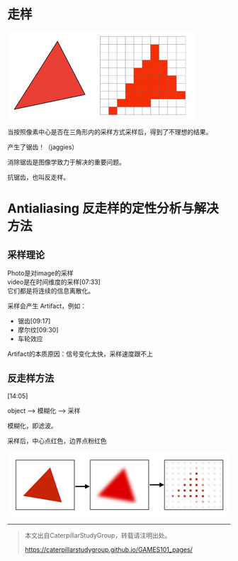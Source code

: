 # 走样

<img src="../assets/走样.jpg" title="" alt="" width="425">

当按照像素中心是否在三角形内的采样方式采样后，得到了不理想的结果。

产生了锯齿！（jaggies）

消除锯齿是图像学致力于解决的重要问题。

抗锯齿，也叫反走样。

# Antialiasing 反走样的定性分析与解决方法

## 采样理论

Photo是对image的采样  
video是在时间维度的采样[07:33]  
它们都是将连续的信息离散化。  

采样会产生 Artifact，例如：

- 锯齿[09:17]
- 摩尔纹[09:30]
- 车轮效应

Artifact的本质原因：信号变化太快，采样速度跟不上

## 反走样方法

[14:05]

object --> 模糊化 --> 采样

模糊化，即滤波。

采样后，中心点红色，边界点粉红色

![](../assets/模糊采样.jpg)



----------------------------
> 本文出自CaterpillarStudyGroup，转载请注明出处。
>
> https://caterpillarstudygroup.github.io/GAMES101_pages/
